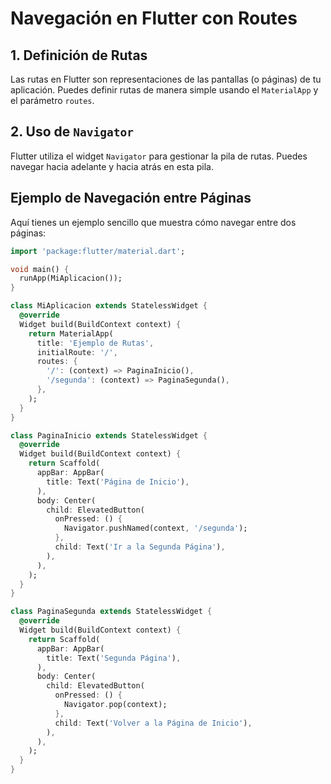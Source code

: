 # Navegación en Flutter con Routes

## 1. Definición de Rutas

Las rutas en Flutter son representaciones de las pantallas (o páginas) de tu aplicación. Puedes definir rutas de manera simple usando el `MaterialApp` y el parámetro `routes`.

## 2. Uso de `Navigator`

Flutter utiliza el widget `Navigator` para gestionar la pila de rutas. Puedes navegar hacia adelante y hacia atrás en esta pila.

## Ejemplo de Navegación entre Páginas

Aquí tienes un ejemplo sencillo que muestra cómo navegar entre dos páginas:

```dart
import 'package:flutter/material.dart';

void main() {
  runApp(MiAplicacion());
}

class MiAplicacion extends StatelessWidget {
  @override
  Widget build(BuildContext context) {
    return MaterialApp(
      title: 'Ejemplo de Rutas',
      initialRoute: '/',
      routes: {
        '/': (context) => PaginaInicio(),
        '/segunda': (context) => PaginaSegunda(),
      },
    );
  }
}

class PaginaInicio extends StatelessWidget {
  @override
  Widget build(BuildContext context) {
    return Scaffold(
      appBar: AppBar(
        title: Text('Página de Inicio'),
      ),
      body: Center(
        child: ElevatedButton(
          onPressed: () {
            Navigator.pushNamed(context, '/segunda');
          },
          child: Text('Ir a la Segunda Página'),
        ),
      ),
    );
  }
}

class PaginaSegunda extends StatelessWidget {
  @override
  Widget build(BuildContext context) {
    return Scaffold(
      appBar: AppBar(
        title: Text('Segunda Página'),
      ),
      body: Center(
        child: ElevatedButton(
          onPressed: () {
            Navigator.pop(context);
          },
          child: Text('Volver a la Página de Inicio'),
        ),
      ),
    );
  }
}

